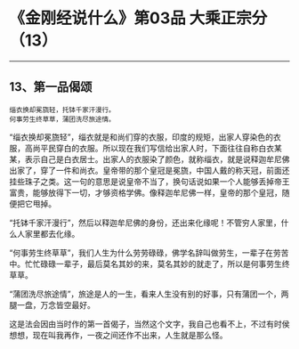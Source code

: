 # 《金刚经说什么》第03品 大乘正宗分（13）

------

## 13、第一品偈颂

```
缁衣换却冕旒轻，托钵千家汗漫行。
何事劳生终草草，蒲团洗尽旅途情。
```

“缁衣换却冕旒轻”，缁衣就是和尚们穿的衣服，印度的规矩，出家人穿染色的衣服，高尚平民穿白的衣服。所以现在我们写信给出家人时，下面往往自称白衣某某，表示自己是白衣居士。出家人的衣服染了颜色，就称缁衣，就是说释迦牟尼佛出家了，穿了一件和尚衣。皇帝带的那个皇冠是冕旒，中国人戴的称天冠，前面还挂些珠子之类。这一句的意思是说皇帝不当了，换句话说如果一个人能够丢掉帝王富贵，能够放得下一切，才够资格学佛。像释迦牟尼佛一样，皇帝的那个皇冠，随便把它甩掉。

“托钵千家汗漫行”，然后以释迦牟尼佛的身份，还出来化缘呢！不管穷人家里，什么人家里都去化缘。

“何事劳生终草草”，我们人生为什么劳劳碌碌，佛学名辞叫做劳生，一辈子在劳苦中。忙忙碌碌一辈子，最后莫名其妙的来，莫名其妙的就走了，所以是何事劳生终草草。

“蒲团洗尽旅途情”，旅途是人的一生，看来人生没有别的好事，只有蒲团一个，两腿一盘，万念皆空最好。

这是法会因由当时作的第一首偈子，当然这个文字，我自己也看不上，不过有时侯想想，现在叫我再作，一夜之间还作不出来，人生就是那么怪。


